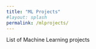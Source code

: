 ```yaml
---
title: "ML Projects"
#layout: splash
permalink: /mlprojects/
---
```


List of Machine Learning projects
